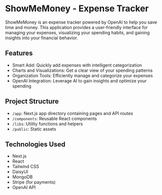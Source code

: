 # ShowMeMoney - Expense Tracker

ShowMeMoney is an expense tracker powered by OpenAI to help you save time and money. This application provides a user-friendly interface for managing your expenses, visualizing your spending habits, and gaining insights into your financial behavior.

## Features

- Smart Add: Quickly add expenses with intelligent categorization
- Charts and Visualizations: Get a clear view of your spending patterns
- Organization Tools: Efficiently manage and categorize your expenses
- OpenAI Integration: Leverage AI to gain insights and optimize your spending

## Project Structure

- `/app`: Next.js app directory containing pages and API routes
- `/components`: Reusable React components
- `/libs`: Utility functions and helpers
- `/public`: Static assets

## Technologies Used

- Next.js
- React
- Tailwind CSS
- DaisyUI
- MongoDB
- Stripe (for payments)
- OpenAI API
